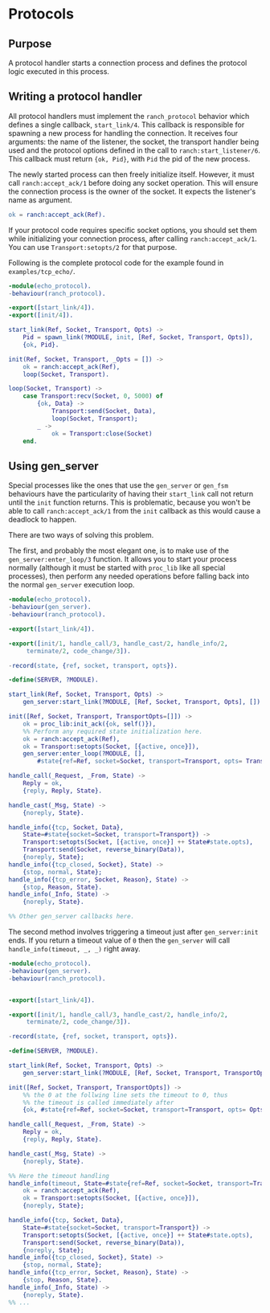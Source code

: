 Protocols
=========

Purpose
-------

A protocol handler starts a connection process and defines the
protocol logic executed in this process.

Writing a protocol handler
--------------------------

All protocol handlers must implement the `ranch_protocol` behavior
which defines a single callback, `start_link/4`. This callback is
responsible for spawning a new process for handling the connection.
It receives four arguments: the name of the listener, the socket, the
transport handler being used and the protocol options defined in
the call to `ranch:start_listener/6`. This callback must
return `{ok, Pid}`, with `Pid` the pid of the new process.

The newly started process can then freely initialize itself. However,
it must call `ranch:accept_ack/1` before doing any socket operation.
This will ensure the connection process is the owner of the socket.
It expects the listener's name as argument.

``` erlang
ok = ranch:accept_ack(Ref).
```

If your protocol code requires specific socket options, you should
set them while initializing your connection process, after
calling `ranch:accept_ack/1`. You can use `Transport:setopts/2`
for that purpose.

Following is the complete protocol code for the example found
in `examples/tcp_echo/`.

``` erlang
-module(echo_protocol).
-behaviour(ranch_protocol).

-export([start_link/4]).
-export([init/4]).

start_link(Ref, Socket, Transport, Opts) ->
    Pid = spawn_link(?MODULE, init, [Ref, Socket, Transport, Opts]),
    {ok, Pid}.

init(Ref, Socket, Transport, _Opts = []) ->
    ok = ranch:accept_ack(Ref),
    loop(Socket, Transport).

loop(Socket, Transport) ->
    case Transport:recv(Socket, 0, 5000) of
        {ok, Data} ->
            Transport:send(Socket, Data),
            loop(Socket, Transport);
        _ ->
            ok = Transport:close(Socket)
    end.
```

Using gen_server
----------------

Special processes like the ones that use the `gen_server` or `gen_fsm`
behaviours have the particularity of having their `start_link` call not
return until the `init` function returns. This is problematic, because
you won't be able to call `ranch:accept_ack/1` from the `init` callback
as this would cause a deadlock to happen.

There are two ways of solving this problem.

The first, and probably the most elegant one, is to make use of the
`gen_server:enter_loop/3` function. It allows you to start your process
normally (although it must be started with `proc_lib` like all special
processes), then perform any needed operations before falling back into
the normal `gen_server` execution loop.

``` erlang
-module(echo_protocol).
-behaviour(gen_server).
-behaviour(ranch_protocol).

-export([start_link/4]).

-export([init/1, handle_call/3, handle_cast/2, handle_info/2,
     terminate/2, code_change/3]).

-record(state, {ref, socket, transport, opts}).

-define(SERVER, ?MODULE).

start_link(Ref, Socket, Transport, Opts) ->
    gen_server:start_link(?MODULE, [Ref, Socket, Transport, Opts], []).

init([Ref, Socket, Transport, TransportOpts=[]]) ->
    ok = proc_lib:init_ack({ok, self()}),
    %% Perform any required state initialization here.
    ok = ranch:accept_ack(Ref),
    ok = Transport:setopts(Socket, [{active, once}]),
    gen_server:enter_loop(?MODULE, [],
        #state{ref=Ref, socket=Socket, transport=Transport, opts= TransportOpts}).

handle_call(_Request, _From, State) ->
    Reply = ok,
    {reply, Reply, State}.

handle_cast(_Msg, State) ->
    {noreply, State}.

handle_info({tcp, Socket, Data},
    State=#state{socket=Socket, transport=Transport}) ->
    Transport:setopts(Socket, [{active, once}] ++ State#state.opts),
    Transport:send(Socket, reverse_binary(Data)),
    {noreply, State};
handle_info({tcp_closed, Socket}, State) ->
    {stop, normal, State};
handle_info({tcp_error, Socket, Reason}, State) ->
    {stop, Reason, State}.
handle_info(_Info, State) ->
    {noreply, State}.

%% Other gen_server callbacks here.
```

The second method involves triggering a timeout just after `gen_server:init`
ends. If you return a timeout value of `0` then the `gen_server` will call
`handle_info(timeout, _, _)` right away.

``` erlang
-module(echo_protocol).
-behaviour(gen_server).
-behaviour(ranch_protocol).


-export([start_link/4]).

-export([init/1, handle_call/3, handle_cast/2, handle_info/2,
     terminate/2, code_change/3]).

-record(state, {ref, socket, transport, opts}).

-define(SERVER, ?MODULE).

start_link(Ref, Socket, Transport, Opts) ->
    gen_server:start_link(?MODULE, [Ref, Socket, Transport, TransportOpts], []).

init([Ref, Socket, Transport, TransportOpts]) ->
    %% the 0 at the follwing line sets the timeout to 0, thus
    %% the timeout is called immediately after
    {ok, #state{ref=Ref, socket=Socket, transport=Transport, opts= Opts}, 0}.

handle_call(_Request, _From, State) ->
    Reply = ok,
    {reply, Reply, State}.

handle_cast(_Msg, State) ->
    {noreply, State}.

%% Here the timeout handling
handle_info(timeout, State=#state{ref=Ref, socket=Socket, transport=Transport}) ->
    ok = ranch:accept_ack(Ref),
    ok = Transport:setopts(Socket, [{active, once}]),
    {noreply, State};

handle_info({tcp, Socket, Data},
    State=#state{socket=Socket, transport=Transport}) ->
    Transport:setopts(Socket, [{active, once}] ++ State#state.opts),
    Transport:send(Socket, reverse_binary(Data)),
    {noreply, State};
handle_info({tcp_closed, Socket}, State) ->
    {stop, normal, State};
handle_info({tcp_error, Socket, Reason}, State) ->
    {stop, Reason, State}.
handle_info(_Info, State) ->
    {noreply, State}.
%% ...
```
